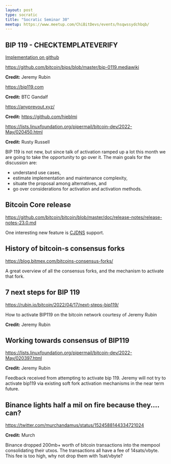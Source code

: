 ```yaml
---
layout: post
type: socratic
title: "Socratic Seminar 30"
meetup: https://www.meetup.com/ChiBitDevs/events/hsqwssydchbqb/
---
```


## BIP 119 - CHECKTEMPLATEVERIFY

[Implementation on github](https://github.com/bitcoin/bitcoin/pull/21702)

<https://github.com/bitcoin/bips/blob/master/bip-0119.mediawiki>

**Credit:** Jeremy Rubin 

<https://bip119.com>

**Credit:** BTC Gandalf

<https://anyprevout.xyz/>

**Credit:** <https://github.com/hieblmi>

<https://lists.linuxfoundation.org/pipermail/bitcoin-dev/2022-May/020450.html>

**Credit:** Rusty Russell

BIP 119 is not new, but since talk of activation ramped up a lot this month we are going to take the opportunity to go over it.  The main goals for the discussion are:

- understand use cases,
- estimate implementation and maintenance complexity,
- situate the proposal among alternatives, and
- go over considerations for activation and activation methods.

## Bitcoin Core release

<https://github.com/bitcoin/bitcoin/blob/master/doc/release-notes/release-notes-23.0.md>

One interesting new feature is [CJDNS](https://github.com/bitcoin/bitcoin/blob/23.x/doc/cjdns.md) support.

## History of bitcoin-s consensus forks

<https://blog.bitmex.com/bitcoins-consensus-forks/>

A great overview of all the consensus forks, and the mechanism to activate that fork.

## 7 next steps for BIP 119

<https://rubin.io/bitcoin/2022/04/17/next-steps-bip119/>

How to activate BIP119 on the bitcoin network courtesy of Jeremy Rubin

**Credit:** Jeremy Rubin

## Working towards consensus of BIP119

<https://lists.linuxfoundation.org/pipermail/bitcoin-dev/2022-May/020397.html>

**Credit:** Jeremy Rubin

Feedback received from attempting to activate bip 119. Jeremy will not try to activate bip119 via existing soft fork activation mechanisms in the near term future.

## Binance lights half a mil on fire because they.... can?

<https://twitter.com/murchandamus/status/1524588144334721024>

**Credit:** Murch

Binance dropped 200mb+ worth of bitcoin transactions into the mempool consolidating their utxos. The transactions all have a fee of 14sats/vbyte. This fee is too high, why not drop them with 1sat/vbyte?
